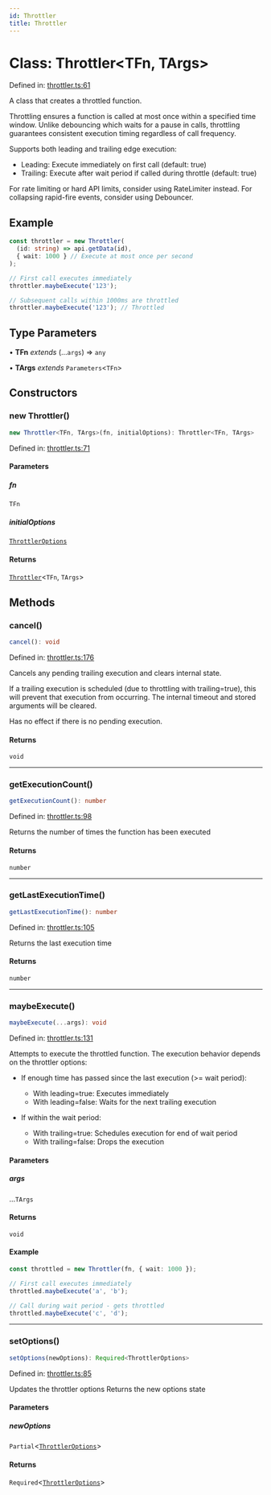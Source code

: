 ```yaml
---
id: Throttler
title: Throttler
---
```


<!-- DO NOT EDIT: this page is autogenerated from the type comments -->

# Class: Throttler\<TFn, TArgs\>

Defined in: [throttler.ts:61](https://github.com/TanStack/bouncer/blob/main/packages/pacer/src/throttler.ts#L61)

A class that creates a throttled function.

Throttling ensures a function is called at most once within a specified time window.
Unlike debouncing which waits for a pause in calls, throttling guarantees consistent
execution timing regardless of call frequency.

Supports both leading and trailing edge execution:
- Leading: Execute immediately on first call (default: true)
- Trailing: Execute after wait period if called during throttle (default: true)

For rate limiting or hard API limits, consider using RateLimiter instead.
For collapsing rapid-fire events, consider using Debouncer.

## Example

```ts
const throttler = new Throttler(
  (id: string) => api.getData(id),
  { wait: 1000 } // Execute at most once per second
);

// First call executes immediately
throttler.maybeExecute('123');

// Subsequent calls within 1000ms are throttled
throttler.maybeExecute('123'); // Throttled
```

## Type Parameters

• **TFn** *extends* (...`args`) => `any`

• **TArgs** *extends* `Parameters`\<`TFn`\>

## Constructors

### new Throttler()

```ts
new Throttler<TFn, TArgs>(fn, initialOptions): Throttler<TFn, TArgs>
```

Defined in: [throttler.ts:71](https://github.com/TanStack/bouncer/blob/main/packages/pacer/src/throttler.ts#L71)

#### Parameters

##### fn

`TFn`

##### initialOptions

[`ThrottlerOptions`](../interfaces/throttleroptions.md)

#### Returns

[`Throttler`](throttler.md)\<`TFn`, `TArgs`\>

## Methods

### cancel()

```ts
cancel(): void
```

Defined in: [throttler.ts:176](https://github.com/TanStack/bouncer/blob/main/packages/pacer/src/throttler.ts#L176)

Cancels any pending trailing execution and clears internal state.

If a trailing execution is scheduled (due to throttling with trailing=true),
this will prevent that execution from occurring. The internal timeout and
stored arguments will be cleared.

Has no effect if there is no pending execution.

#### Returns

`void`

***

### getExecutionCount()

```ts
getExecutionCount(): number
```

Defined in: [throttler.ts:98](https://github.com/TanStack/bouncer/blob/main/packages/pacer/src/throttler.ts#L98)

Returns the number of times the function has been executed

#### Returns

`number`

***

### getLastExecutionTime()

```ts
getLastExecutionTime(): number
```

Defined in: [throttler.ts:105](https://github.com/TanStack/bouncer/blob/main/packages/pacer/src/throttler.ts#L105)

Returns the last execution time

#### Returns

`number`

***

### maybeExecute()

```ts
maybeExecute(...args): void
```

Defined in: [throttler.ts:131](https://github.com/TanStack/bouncer/blob/main/packages/pacer/src/throttler.ts#L131)

Attempts to execute the throttled function. The execution behavior depends on the throttler options:

- If enough time has passed since the last execution (>= wait period):
  - With leading=true: Executes immediately
  - With leading=false: Waits for the next trailing execution

- If within the wait period:
  - With trailing=true: Schedules execution for end of wait period
  - With trailing=false: Drops the execution

#### Parameters

##### args

...`TArgs`

#### Returns

`void`

#### Example

```ts
const throttled = new Throttler(fn, { wait: 1000 });

// First call executes immediately
throttled.maybeExecute('a', 'b');

// Call during wait period - gets throttled
throttled.maybeExecute('c', 'd');
```

***

### setOptions()

```ts
setOptions(newOptions): Required<ThrottlerOptions>
```

Defined in: [throttler.ts:85](https://github.com/TanStack/bouncer/blob/main/packages/pacer/src/throttler.ts#L85)

Updates the throttler options
Returns the new options state

#### Parameters

##### newOptions

`Partial`\<[`ThrottlerOptions`](../interfaces/throttleroptions.md)\>

#### Returns

`Required`\<[`ThrottlerOptions`](../interfaces/throttleroptions.md)\>
